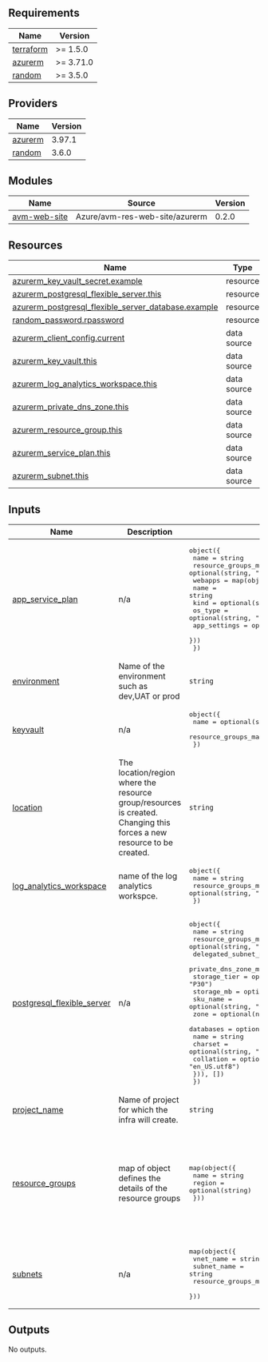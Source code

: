 <!-- BEGIN_TF_DOCS -->
## Requirements

| Name | Version |
|------|---------|
| <a name="requirement_terraform"></a> [terraform](#requirement\_terraform) | >= 1.5.0 |
| <a name="requirement_azurerm"></a> [azurerm](#requirement\_azurerm) | >= 3.71.0 |
| <a name="requirement_random"></a> [random](#requirement\_random) | >= 3.5.0 |

## Providers

| Name | Version |
|------|---------|
| <a name="provider_azurerm"></a> [azurerm](#provider\_azurerm) | 3.97.1 |
| <a name="provider_random"></a> [random](#provider\_random) | 3.6.0 |

## Modules

| Name | Source | Version |
|------|--------|---------|
| <a name="module_avm-web-site"></a> [avm-web-site](#module\_avm-web-site) | Azure/avm-res-web-site/azurerm | 0.2.0 |

## Resources

| Name | Type |
|------|------|
| [azurerm_key_vault_secret.example](https://registry.terraform.io/providers/hashicorp/azurerm/latest/docs/resources/key_vault_secret) | resource |
| [azurerm_postgresql_flexible_server.this](https://registry.terraform.io/providers/hashicorp/azurerm/latest/docs/resources/postgresql_flexible_server) | resource |
| [azurerm_postgresql_flexible_server_database.example](https://registry.terraform.io/providers/hashicorp/azurerm/latest/docs/resources/postgresql_flexible_server_database) | resource |
| [random_password.rpassword](https://registry.terraform.io/providers/hashicorp/random/latest/docs/resources/password) | resource |
| [azurerm_client_config.current](https://registry.terraform.io/providers/hashicorp/azurerm/latest/docs/data-sources/client_config) | data source |
| [azurerm_key_vault.this](https://registry.terraform.io/providers/hashicorp/azurerm/latest/docs/data-sources/key_vault) | data source |
| [azurerm_log_analytics_workspace.this](https://registry.terraform.io/providers/hashicorp/azurerm/latest/docs/data-sources/log_analytics_workspace) | data source |
| [azurerm_private_dns_zone.this](https://registry.terraform.io/providers/hashicorp/azurerm/latest/docs/data-sources/private_dns_zone) | data source |
| [azurerm_resource_group.this](https://registry.terraform.io/providers/hashicorp/azurerm/latest/docs/data-sources/resource_group) | data source |
| [azurerm_service_plan.this](https://registry.terraform.io/providers/hashicorp/azurerm/latest/docs/data-sources/service_plan) | data source |
| [azurerm_subnet.this](https://registry.terraform.io/providers/hashicorp/azurerm/latest/docs/data-sources/subnet) | data source |

## Inputs

| Name | Description | Type | Default | Required |
|------|-------------|------|---------|:--------:|
| <a name="input_app_service_plan"></a> [app\_service\_plan](#input\_app\_service\_plan) | n/a | <pre>object({<br>    name                    = string<br>    resource_groups_map_key = optional(string, "default")<br>    webapps = map(object({<br>      name         = string<br>      kind         = optional(string, "webapp")<br>      os_type      = optional(string, "Linux")<br>      app_settings = optional(map(string))<br>    }))<br>  })</pre> | n/a | yes |
| <a name="input_environment"></a> [environment](#input\_environment) | Name of the environment such as dev,UAT or prod | `string` | `"dev"` | no |
| <a name="input_keyvault"></a> [keyvault](#input\_keyvault) | n/a | <pre>object({<br>    name                    = optional(string)<br>    resource_groups_map_key = optional(string, "default")<br>  })</pre> | `{}` | no |
| <a name="input_location"></a> [location](#input\_location) | The location/region where the resource group/resources is created. Changing this forces a new resource to be created. | `string` | n/a | yes |
| <a name="input_log_analytics_workspace"></a> [log\_analytics\_workspace](#input\_log\_analytics\_workspace) | name of the log analytics workspce. | <pre>object({<br>    name                    = string<br>    resource_groups_map_key = optional(string, "default")<br>  })</pre> | n/a | yes |
| <a name="input_postgresql_flexible_server"></a> [postgresql\_flexible\_server](#input\_postgresql\_flexible\_server) | n/a | <pre>object({<br>    name                     = string<br>    resource_groups_map_key  = optional(string, "default")<br>    delegated_subnet_map_key = string<br>    private_dns_zone_map_key = string<br>    storage_tier             = optional(string, "P30")<br>    storage_mb               = optional(number, 32768)<br>    sku_name                 = optional(string, "GP_Standard_D4s_v3")<br>    zone                     = optional(number)<br>    databases = optional(list(object({<br>      name      = string<br>      charset   = optional(string, "utf8")<br>      collation = optional(string, "en_US.utf8")<br>    })), [])<br>  })</pre> | n/a | yes |
| <a name="input_project_name"></a> [project\_name](#input\_project\_name) | Name of project for which the infra will create. | `string` | `"POC"` | no |
| <a name="input_resource_groups"></a> [resource\_groups](#input\_resource\_groups) | map of object defines the details of the resource groups | <pre>map(object({<br>    name   = string<br>    region = optional(string)<br>  }))</pre> | <pre>{<br>  "default": {<br>    "name": "rg"<br>  },<br>  "network": {<br>    "name": "rg-network"<br>  },<br>  "privateDnsZones": {<br>    "name": "rg-dns"<br>  }<br>}</pre> | no |
| <a name="input_subnets"></a> [subnets](#input\_subnets) | n/a | <pre>map(object({<br>    vnet_name               = string<br>    subnet_name             = string<br>    resource_groups_map_key = optional(string, "network")<br>  }))</pre> | n/a | yes |

## Outputs

No outputs.
<!-- END_TF_DOCS -->